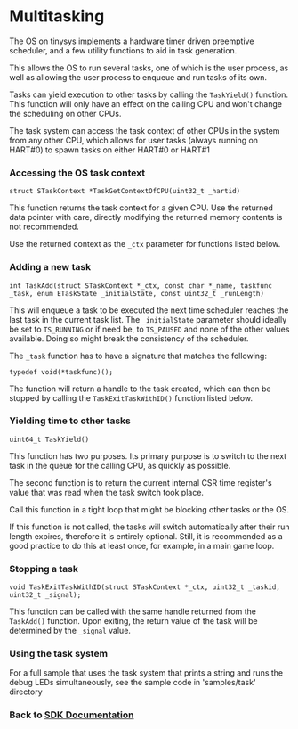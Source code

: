 # Multitasking

The OS on tinysys implements a hardware timer driven preemptive scheduler, and a few utility functions to aid in task generation.

This allows the OS to run several tasks, one of which is the user process, as well as allowing the user process to enqueue and run tasks of its own.

Tasks can yield execution to other tasks by calling the `TaskYield()` function. This function will only have an effect on the calling CPU and won't change the scheduling on other CPUs.

The task system can access the task context of other CPUs in the system from any other CPU, which allows for user tasks (always running on HART#0) to spawn tasks on either HART#0 or HART#1

### Accessing the OS task context
`struct STaskContext *TaskGetContextOfCPU(uint32_t _hartid)`

This function returns the task context for a given CPU. Use the returned data pointer with care, directly modifying the returned memory contents is not recommended.

Use the returned context as the `_ctx` parameter for functions listed below.

### Adding a new task
`int TaskAdd(struct STaskContext *_ctx, const char *_name, taskfunc _task, enum ETaskState _initialState, const uint32_t _runLength)`

This will enqueue a task to be executed the next time scheduler reaches the last task in the current task list. The `_initialState` parameter should ideally be set to `TS_RUNNING` or if need be, to `TS_PAUSED` and none of the other values available. Doing so might break the consistency of the scheduler.

The `_task` function has to have a signature that matches the following:
```
typedef void(*taskfunc)();
```

The function will return a handle to the task created, which can then be stopped by calling the `TaskExitTaskWithID()` function listed below.

### Yielding time to other tasks
`uint64_t TaskYield()`

This function has two purposes. Its primary purpose is to switch to the next task in the queue for the calling CPU, as quickly as possible.

The second function is to return the current internal CSR time register's value that was read when the task switch took place.

Call this function in a tight loop that might be blocking other tasks or the OS.

If this function is not called, the tasks will switch automatically after their run length expires, therefore it is entirely optional. Still, it is recommended as a good practice to do this at least once, for example, in a main game loop.

### Stopping a task
`void TaskExitTaskWithID(struct STaskContext *_ctx, uint32_t _taskid, uint32_t _signal);`

This function can be called with the same handle returned from the `TaskAdd()` function. Upon exiting, the return value of the task will be determined by the `_signal` value.

### Using the task system

For a full sample that uses the task system that prints a string and runs the debug LEDs simultaneously, see the sample code in 'samples/task' directory

### Back to [SDK Documentation](README.md)